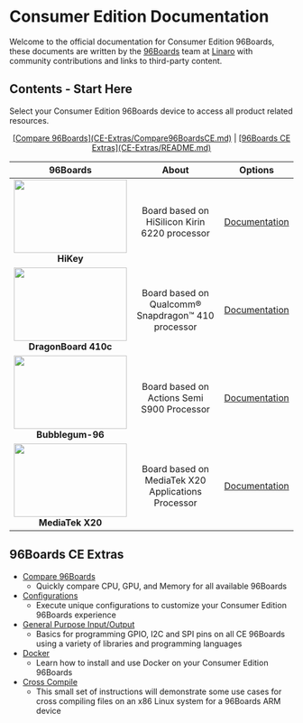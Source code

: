 # Consumer Edition Documentation

Welcome to the official documentation for Consumer Edition 96Boards, these documents are written by the [96Boards](https://www.96boards.org) team at [Linaro](http://www.linaro.org) with community contributions and links to third-party content.



## Contents - Start Here

Select your Consumer Edition 96Boards device to access all product related resources.

<p align="center">
  <b></b>
  <a href="#">[Compare 96Boards](CE-Extras/Compare96BoardsCE.md)</a> |
  <a href="#">[96Boards CE Extras](CE-Extras/README.md)</a> <br>
  <a></a>

| 96Boards  | About | Options | 
|:----:|:----:|:----:|
| <img src="http://i.imgur.com/uKfxuu5.jpg" data-canonical-src="http://i.imgur.com/uKfxuu5.jpg" width="200" height="130" /><br> **HiKey** | Board based on HiSilicon Kirin 6220 processor  | [Documentation](HiKey/README.md)<br> |
| <img src="http://i.imgur.com/4a5GXRd.png" data-canonical-src="http://i.imgur.com/4a5GXRd.png" width="200" height="130" /><br> **DragonBoard 410c** | Board based on Qualcomm® Snapdragon™ 410 processor  | [Documentation](DragonBoard-410c/README.md)<br>|
| <img src="http://i.imgur.com/u08Wb6U.png" data-canonical-src="http://i.imgur.com/u08Wb6U.png" width="200" height="130" /><br>**Bubblegum-96** | Board based on Actions Semi S900 Processor  | [Documentation](Bubblegum-96/README.md)<br> |
<img src="http://i.imgur.com/ndacN8g.png" data-canonical-src="http://i.imgur.com/ndacN8g.png" width="200" height="130" /><br> **MediaTek X20** | Board based on MediaTek X20 Applications Processor  | [Documentation](MediaTekX20/README.md)<br> |

## 96Boards CE Extras

- [Compare 96Boards](CE-Extras/Compare96BoardsCE.md)
   - Quickly compare CPU, GPU, and Memory for all available 96Boards
- [Configurations](CE-Extras/Configuration/README.md)
   - Execute unique configurations to customize your Consumer Edition 96Boards experience
- [General Purpose Input/Output](CE-Extras/GPIO/README.md)
   - Basics for programming GPIO, I2C and SPI pins on all CE 96Boards using a variety of libraries and programming languages
- [Docker](CE-Extras/DockerCE.md)
   - Learn how to install and use Docker on your Consumer Edition 96Boards
- [Cross Compile](../Extras/CrossCompile/README.md)
   - This small set of instructions will demonstrate some use cases for cross compiling files on an x86 Linux system for a 96Boards ARM device
